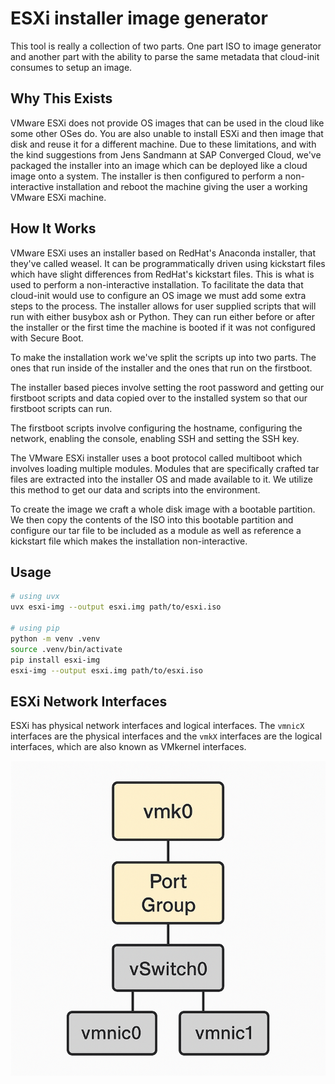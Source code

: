 # ESXi installer image generator

This tool is really a collection of two parts. One part ISO to image generator
and another part with the ability to parse the same metadata that cloud-init
consumes to setup an image.

## Why This Exists

VMware ESXi does not provide OS images that can be used in the cloud like
some other OSes do. You are also unable to install ESXi and then image that
disk and reuse it for a different machine. Due to these limitations, and with
the kind suggestions from Jens Sandmann at SAP Converged Cloud, we've packaged
the installer into an image which can be deployed like a cloud image onto
a system. The installer is then configured to perform a non-interactive
installation and reboot the machine giving the user a working VMware ESXi
machine.

## How It Works

VMware ESXi uses an installer based on RedHat's Anaconda installer, that
they've called weasel. It can be programmatically driven using kickstart
files which have slight differences from RedHat's kickstart files. This
is what is used to perform a non-interactive installation. To facilitate
the data that cloud-init would use to configure an OS image we must
add some extra steps to the process. The installer allows for user
supplied scripts that will run with either busybox ash or Python.
They can run either before or after the installer or the first time
the machine is booted if it was not configured with Secure Boot.

To make the installation work we've split the scripts up into two
parts. The ones that run inside of the installer and the ones that
run on the firstboot.

The installer based pieces involve setting the root password and
getting our firstboot scripts and data copied over to the installed
system so that our firstboot scripts can run.

The firstboot scripts involve configuring the hostname, configuring
the network, enabling the console, enabling SSH and setting the SSH key.

The VMware ESXi installer uses a boot protocol called multiboot
which involves loading multiple modules. Modules that are specifically
crafted tar files are extracted into the installer OS and made available
to it. We utilize this method to get our data and scripts into the
environment.

To create the image we craft a whole disk image with a bootable
partition. We then copy the contents of the ISO into this bootable
partition and configure our tar file to be included as a module
as well as reference a kickstart file which makes the installation
non-interactive.

## Usage

```bash
# using uvx
uvx esxi-img --output esxi.img path/to/esxi.iso

# using pip
python -m venv .venv
source .venv/bin/activate
pip install esxi-img
esxi-img --output esxi.img path/to/esxi.iso
```

## ESXi Network Interfaces

ESXi has physical network interfaces and logical interfaces. The `vmnicX`
interfaces are the physical interfaces and the `vmkX` interfaces are the
logical interfaces, which are also known as VMkernel interfaces.

![Diagram of ESXi interfaces](/docs/assets/esxi-interfaces.png "Explanation of interfaces")
